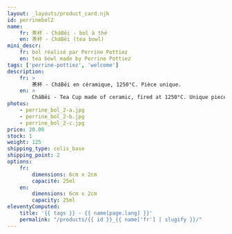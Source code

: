 ```yaml
---
layout: _layouts/product_card.njk
id: perrinebol2
name:
    fr: 茶杯 - CháBēi - bol à thé
    en: 茶杯 - CháBēi (tea bowl)
mini_descr:
    fr: bol réalisé par Perrine Pottiez  
    en: tea bowl made by Perrine Pottiez
tags: ['perrine-pottiez', 'welcome']
description: 
    fr: >
        茶杯 - CháBēi en céramique, 1250°C. Pièce unique.
    en: >
        CháBēi - Tea Cup made of ceramic, fired at 1250°C. Unique piece.
photos:
    - perrine_bol_2-a.jpg
    - perrine_bol_2-b.jpg
    - perrine_bol_2-c.jpg
price: 20.00
stock: 1
weight: 125
shipping_type: colis_base
shipping_point: 2
options:
    fr:
        dimensions: 6cm x 2cm
        capacité: 25ml
    en:
        dimensions: 6cm x 2cm
        capacity: 25ml
eleventyComputed:
    title: '{{ tags }} - {{ name[page.lang] }}'
    permalink: "/products/{{ id }}_{{ name['fr'] | slugify }}/"
---
```

